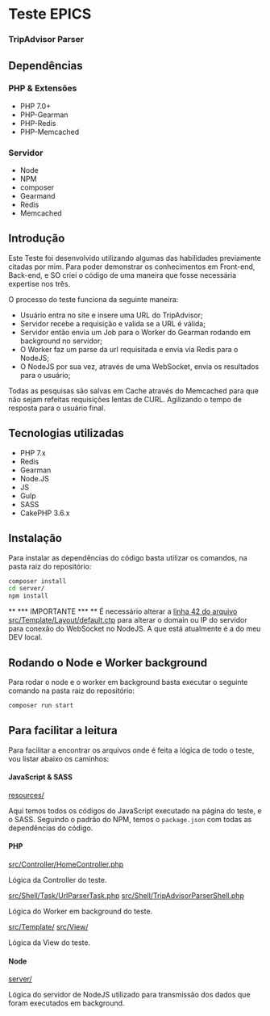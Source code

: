 # Teste EPICS
### TripAdvisor Parser

## Dependências

### PHP & Extensões
- PHP 7.0+
- PHP-Gearman
- PHP-Redis
- PHP-Memcached

### Servidor
- Node
- NPM
- composer
- Gearmand
- Redis
- Memcached

## Introdução

Este Teste foi desenvolvido utilizando algumas das habilidades previamente citadas por mim.
Para poder demonstrar os conhecimentos em Front-end, Back-end, e SO criei o código de uma maneira que fosse necessária expertise nos três.

O processo do teste funciona da seguinte maneira:
- Usuário entra no site e insere uma URL do TripAdvisor;
- Servidor recebe a requisição e valida se a URL é válida;
- Servidor então envia um Job para o Worker do Gearman rodando em background no servidor;
- O Worker faz um parse da url requisitada e envia via Redis para o NodeJS;
- O NodeJS por sua vez, através de uma WebSocket, envia os resultados para o usuário;

Todas as pesquisas são salvas em Cache através do Memcached para que não sejam refeitas requisições lentas de CURL. Agilizando o tempo de resposta para o usuário final.

## Tecnologias utilizadas
- PHP 7.x
- Redis
- Gearman
- Node.JS
- JS
- Gulp
- SASS
- CakePHP 3.6.x

## Instalação

Para instalar as dependências do código basta utilizar os comandos, na pasta raiz do repositório:

```sh
composer install
cd server/
npm install
```
** \*\*\* IMPORTANTE \*\*\* **
É necessário alterar a [linha 42 do arquivo src/Template/Layout/default.ctp](https://github.com/aledefreitas/teste-tripadvisor-parser/tree/master/src/Template/Layout/default.ctp#L42) para alterar o domain ou IP do servidor para conexão do WebSocket no NodeJS.
A que está atualmente é a do meu DEV local.

## Rodando o Node e Worker background

Para rodar o node e o worker em background basta executar o seguinte comando na pasta raiz do repositório:

```sh
composer run start
```

## Para facilitar a leitura

Para facilitar a encontrar os arquivos onde é feita a lógica de todo o teste, vou listar abaixo os caminhos:

#### JavaScript & SASS

[resources/](https://github.com/aledefreitas/teste-tripadvisor-parser/tree/master/resources)

Aqui temos todos os códigos do JavaScript executado na página do teste, e o SASS. Seguindo o padrão do NPM, temos o `package.json` com todas as dependências do código.

#### PHP

[src/Controller/HomeController.php](https://github.com/aledefreitas/teste-tripadvisor-parser/blob/master/src/Controller/HomeController.php)

Lógica da Controller do teste.

[src/Shell/Task/UrlParserTask.php](https://github.com/aledefreitas/teste-tripadvisor-parser/blob/master/src/Shell/Task/UrlParserTask.php)
[src/Shell/TripAdvisorParserShell.php](https://github.com/aledefreitas/teste-tripadvisor-parser/blob/master/src/Shell/TripAdvisorParserShell.php)

Lógica do Worker em background do teste.

[src/Template/](https://github.com/aledefreitas/teste-tripadvisor-parser/blob/master/src/Template/)
[src/View/](https://github.com/aledefreitas/teste-tripadvisor-parser/blob/master/src/View/)

Lógica da View do teste.

#### Node

[server/](https://github.com/aledefreitas/teste-tripadvisor-parser/tree/master/server)

Lógica do servidor de NodeJS utilizado para transmissão dos dados que foram executados em background.
